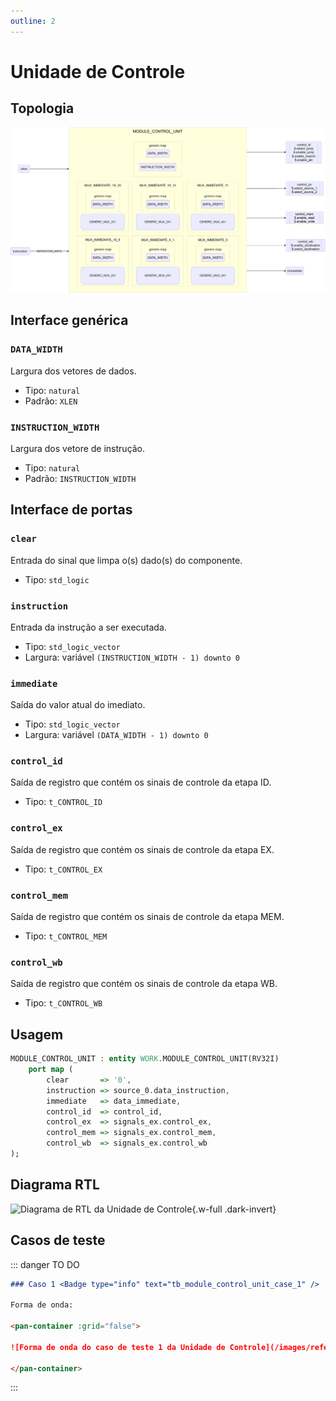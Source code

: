 ```yaml
---
outline: 2
---
```


# Unidade de Controle

## Topologia

![alt text](/public/images/reference/report_components/module_control_unit.drawio.svg)

## Interface genérica

### `DATA_WIDTH` <Badge type="neutral" text="GENERIC" />

Largura dos vetores de dados.

- Tipo: `natural`
- Padrão: `XLEN`

### `INSTRUCTION_WIDTH` <Badge type="neutral" text="GENERIC" />

Largura dos vetore de instrução.

- Tipo: `natural`
- Padrão: `INSTRUCTION_WIDTH`

## Interface de portas

### `clear` <Badge type="success" text="INPUT" />

Entrada do sinal que limpa o(s) dado(s) do componente.

- Tipo: `std_logic`

### `instruction` <Badge type="success" text="INPUT" />

Entrada da instrução a ser executada.

- Tipo: `std_logic_vector`
- Largura: variável `(INSTRUCTION_WIDTH - 1) downto 0`

### `immediate` <Badge type="danger" text="OUTPUT" />

Saída do valor atual do imediato.

- Tipo: `std_logic_vector`
- Largura: variável `(DATA_WIDTH - 1) downto 0`

### `control_id` <Badge type="danger" text="OUTPUT" />

Saída de registro que contém os sinais de controle da etapa ID.

- Tipo: `t_CONTROL_ID`

### `control_ex` <Badge type="danger" text="OUTPUT" />

Saída de registro que contém os sinais de controle da etapa EX.

- Tipo: `t_CONTROL_EX`

### `control_mem` <Badge type="danger" text="OUTPUT" />

Saída de registro que contém os sinais de controle da etapa MEM.

- Tipo: `t_CONTROL_MEM`

### `control_wb` <Badge type="danger" text="OUTPUT" />

Saída de registro que contém os sinais de controle da etapa WB.

- Tipo: `t_CONTROL_WB`

## Usagem

```vhdl
MODULE_CONTROL_UNIT : entity WORK.MODULE_CONTROL_UNIT(RV32I)
    port map (
        clear       => '0',
        instruction => source_0.data_instruction,
        immediate   => data_immediate,
        control_id  => control_id,
        control_ex  => signals_ex.control_ex,
        control_mem => signals_ex.control_mem,
        control_wb  => signals_ex.control_wb
);
```

## Diagrama RTL

<pan-container>

![Diagrama de RTL da Unidade de Controle](/images/reference/entities/module_control_unit_netlist.svg){.w-full .dark-invert}

</pan-container>

## Casos de teste

::: danger TO DO

```md
### Caso 1 <Badge type="info" text="tb_module_control_unit_case_1" />

Forma de onda:

<pan-container :grid="false">

![Forma de onda do caso de teste 1 da Unidade de Controle](/images/reference/entities/tb_module_control_unit_case_1.svg){.w-full .dark-invert}

</pan-container>

```

:::
